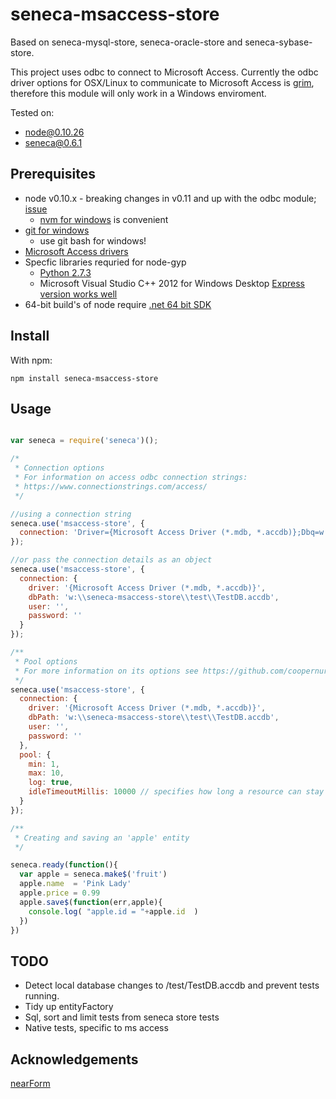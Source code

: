# seneca-msaccess-store

Based on seneca-mysql-store, seneca-oracle-store and seneca-sybase-store.

This project uses odbc to connect to Microsoft Access. Currently the odbc driver options for OSX/Linux to communicate to Microsoft Access is [grim](http://stackoverflow.com/questions/5742322/connecting-to-access-database-from-linux), therefore this module will only work in a Windows enviroment.

Tested on:

- node@0.10.26
- seneca@0.6.1 

## Prerequisites

- node v0.10.x - breaking changes in v0.11 and up with the odbc module; [issue](https://github.com/w1nk/node-odbc/issues/79)
  - [nvm for windows](https://github.com/coreybutler/nvm-windows) is convenient
- [git for windows](http://git-scm.com/download/win)
  - use git bash for windows!
- [Microsoft Access drivers](http://www.microsoft.com/en-us/download/details.aspx?id=13255)
- Specfic libraries requried for node-gyp
  - [Python 2.7.3](https://www.python.org/downloads/)
  - Microsoft Visual Studio C++ 2012 for Windows Desktop [Express version works well](http://go.microsoft.com/?linkid=9816758)
- 64-bit build's of node require [.net 64 bit SDK](http://www.microsoft.com/en-us/download/details.aspx?id=8279)


## Install

With npm:

`npm install seneca-msaccess-store`

## Usage

```js

var seneca = require('seneca')();

/*
 * Connection options
 * For information on access odbc connection strings:
 * https://www.connectionstrings.com/access/
 */

//using a connection string
seneca.use('msaccess-store', {
  connection: 'Driver={Microsoft Access Driver (*.mdb, *.accdb)};Dbq=w:\\seneca-msaccess-store\\test\\TestDB.accdb;'
});

//or pass the connection details as an object
seneca.use('msaccess-store', {
  connection: {
    driver: '{Microsoft Access Driver (*.mdb, *.accdb)}',
    dbPath: 'w:\\seneca-msaccess-store\\test\\TestDB.accdb',
    user: '',
    password: ''
  }
});

/**
 * Pool options
 * For more information on its options see https://github.com/coopernurse/node-pool
 */
seneca.use('msaccess-store', {
  connection: {
    driver: '{Microsoft Access Driver (*.mdb, *.accdb)}',
    dbPath: 'w:\\seneca-msaccess-store\\test\\TestDB.accdb',
    user: '',
    password: ''
  },
  pool: {
    min: 1,
    max: 10,
    log: true,
    idleTimeoutMillis: 10000 // specifies how long a resource can stay idle in pool before being removed
  }
});

/**
 * Creating and saving an 'apple' entity
 */

seneca.ready(function(){
  var apple = seneca.make$('fruit')
  apple.name  = 'Pink Lady'
  apple.price = 0.99
  apple.save$(function(err,apple){
    console.log( "apple.id = "+apple.id  )
  })
})

```

## TODO

- Detect local database changes to /test/TestDB.accdb and prevent tests running.
- Tidy up entityFactory
- Sql, sort and limit tests from seneca store tests
- Native tests, specific to ms access

## Acknowledgements

[nearForm](http://www.nearform.com/)
